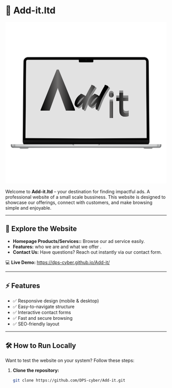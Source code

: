 
# 🌟 Add-it.ltd
![Business Logo](https://raw.githubusercontent.com/DPS-cyber/Add-it/refs/heads/main/web%20logo.png)  

Welcome to **Add-it.ltd** – your destination for finding impactful ads.
A professional website of a small scale bussiness.
This website is designed to showcase our offerings, connect with customers, and make browsing simple and enjoyable.

---

## 🚀 Explore the Website

- **Homepage Products/Services::** Browse our ad service easily.  
- **Features:** who we are and what we offer .  
- **Contact Us:** Have questions? Reach out instantly via our contact form.  
  

💻 **Live Demo:** https://dps-cyber.github.io/Add-it/

---

## ⚡ Features
- ✅ Responsive design (mobile & desktop)  
- ✅ Easy-to-navigate structure  
- ✅ Interactive contact forms  
- ✅ Fast and secure browsing  
- ✅ SEO-friendly layout

---

## 🛠 How to Run Locally
Want to test the website on your system? Follow these steps:

1. **Clone the repository:**  
   ```bash
   git clone https://github.com/DPS-cyber/Add-it.git
